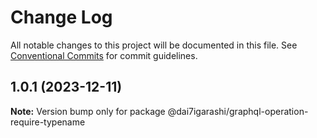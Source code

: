 # Change Log

All notable changes to this project will be documented in this file.
See [Conventional Commits](https://conventionalcommits.org) for commit guidelines.

## 1.0.1 (2023-12-11)

**Note:** Version bump only for package @dai7igarashi/graphql-operation-require-typename
